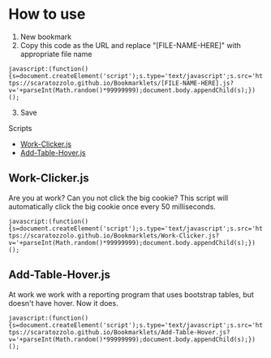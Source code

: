 # How to use

1. New bookmark
2. Copy this code as the URL and replace "[FILE-NAME-HERE]" with appropriate file name

`javascript:(function(){s=document.createElement('script');s.type='text/javascript';s.src='https://scaratozzolo.github.io/Bookmarklets/[FILE-NAME-HERE].js?v='+parseInt(Math.random()*99999999);document.body.appendChild(s);})();`

3. Save

Scripts

* [Work-Clicker.js](https://github.com/scaratozzolo/scaratozzolo.github.io/tree/master/Bookmarklets#work-clickerjs)
* [Add-Table-Hover.js](https://github.com/scaratozzolo/scaratozzolo.github.io/tree/master/Bookmarklets#add-table-hoverjs)


## Work-Clicker.js

Are you at work? Can you not click the big cookie? This script will automatically click the big cookie once every 50 milliseconds.

`javascript:(function(){s=document.createElement('script');s.type='text/javascript';s.src='https://scaratozzolo.github.io/Bookmarklets/Work-Clicker.js?v='+parseInt(Math.random()*99999999);document.body.appendChild(s);})();`

## Add-Table-Hover.js

At work we work with a reporting program that uses bootstrap tables, but doesn't have hover. Now it does.

`javascript:(function(){s=document.createElement('script');s.type='text/javascript';s.src='https://scaratozzolo.github.io/Bookmarklets/Add-Table-Hover.js?v='+parseInt(Math.random()*99999999);document.body.appendChild(s);})();`
